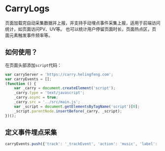 # CarryLogs
页面加载完自动采集数据并上报，并支持手动埋点事件采集上报，适用于前端访问统计，如页面访问PV、UV等。
也可以统计用户停留页面时长，页面热点区，页面元素触发事件频率等。

## 如何使用？

在页面头部添加`script`代码：

```javascript
var carryServer = 'https://carry.helingfeng.com';
var carryEvents = [];
(function () {
    var _carry = document.createElement('script');
    _carry.type = 'text/javascript';
    _carry.async = true;
    _carry.src = '../src/main.js';
    var _script = document.getElementsByTagName('script')[0];
    _script.parentNode.insertBefore(_carry, _script);
})();
```

## 定义事件埋点采集


```javascript
carryEvents.push({'track': '_trackEvent', 'action': 'music', 'label': 'play', 'value': 1});
```